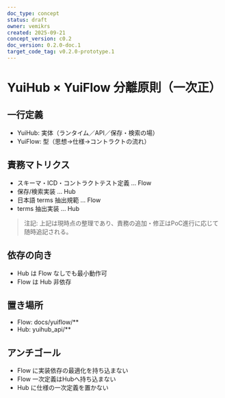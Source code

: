 ```yaml
---
doc_type: concept
status: draft
owner: vemikrs
created: 2025-09-21
concept_version: c0.2
doc_version: 0.2.0-doc.1
target_code_tag: v0.2.0-prototype.1
---
```


# YuiHub × YuiFlow 分離原則（一次正）

## 一行定義
- YuiHub: 実体（ランタイム／API／保存・検索の場）
- YuiFlow: 型（思想→仕様→コントラクトの流れ）

## 責務マトリクス
- スキーマ・ICD・コントラクトテスト定義 … Flow
- 保存/検索実装 … Hub
- 日本語 terms 抽出規範 … Flow
- terms 抽出実装 … Hub

> 注記: 上記は現時点の整理であり、責務の追加・修正はPoC進行に応じて随時追記される。

## 依存の向き
- Hub は Flow なしでも最小動作可
- Flow は Hub 非依存

## 置き場所
- Flow: docs/yuiflow/**
- Hub: yuihub_api/**

## アンチゴール
- Flow に実装依存の最適化を持ち込まない
- Flow 一次定義はHubへ持ち込まない
- Hub に仕様の一次定義を置かない
